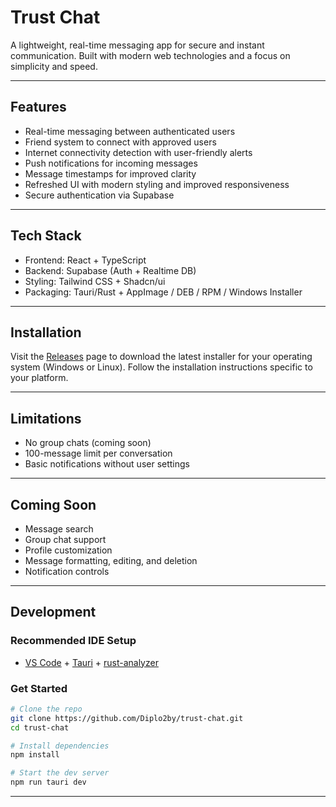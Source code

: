 
# Trust Chat

A lightweight, real-time messaging app for secure and instant communication. Built with modern web technologies and a focus on simplicity and speed.

---

## Features

- Real-time messaging between authenticated users
- Friend system to connect with approved users
- Internet connectivity detection with user-friendly alerts
- Push notifications for incoming messages
- Message timestamps for improved clarity
- Refreshed UI with modern styling and improved responsiveness
- Secure authentication via Supabase

---

## Tech Stack

- Frontend: React + TypeScript  
- Backend: Supabase (Auth + Realtime DB)  
- Styling: Tailwind CSS + Shadcn/ui  
- Packaging: Tauri/Rust + AppImage / DEB / RPM / Windows Installer

---

## Installation

Visit the [Releases](https://github.com/Diplo2by/trust-chat/releases) page to download the latest installer for your operating system (Windows or Linux). Follow the installation instructions specific to your platform.

---

## Limitations

- No group chats (coming soon)
- 100-message limit per conversation
- Basic notifications without user settings

---

## Coming Soon

- Message search  
- Group chat support  
- Profile customization  
- Message formatting, editing, and deletion  
- Notification controls

---

## Development

### Recommended IDE Setup

- [VS Code](https://code.visualstudio.com/) + [Tauri](https://marketplace.visualstudio.com/items?itemName=tauri-apps.tauri-vscode) + [rust-analyzer](https://marketplace.visualstudio.com/items?itemName=rust-lang.rust-analyzer)

### Get Started

```bash
# Clone the repo
git clone https://github.com/Diplo2by/trust-chat.git
cd trust-chat

# Install dependencies
npm install

# Start the dev server
npm run tauri dev
```

---
